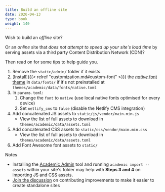 ```yaml
---
title: Build an offline site
date: 2020-04-13
type: book
weight: 140
---
```


Wish to build an _offline_ site?

Or an _online_ site that _does not attempt to speed up your site's load time_ by serving assets via a third party Content Distribution Network (CDN)?

Then read on for some tips to help guide you.

1. Remove the `static/admin/` folder if it exists
2. [Install]({{< relref "customization.md#custom-font" >}}) the [_native_ font theme](https://github.com/gcushen/hugo-academic/blob/master/data/fonts/native.toml) in `data/fonts/` if it's not preinstalled at `themes/academic/data/fonts/native.toml`
2. In `params.toml`:
    1. Change the `font` to `native` (use local native fonts optimised for every device)
    2. Set `netlify_cms` to `false` (disable the Netlify CMS integration)
3. Add concatenated JS assets to `static/js/vendor/main.min.js`
    - View the list of full assets to download in `themes/academic/data/assets.toml`
4. Add concatenated CSS assets to `static/css/vendor/main.min.css`
    - View the list of full assets to download in `themes/academic/data/assets.toml`
5. Add Font Awesome font assets to `static/`

Notes

- Installing the [Academic Admin](https://github.com/sourcethemes/academic-admin) tool and running `academic import --assets` within your site's folder may help with **Steps 3 and 4** on importing JS and CSS assets.
- [Join the discussion](https://github.com/gcushen/hugo-academic/issues/1167) on contributing improvements to make it easier to create standalone sites
